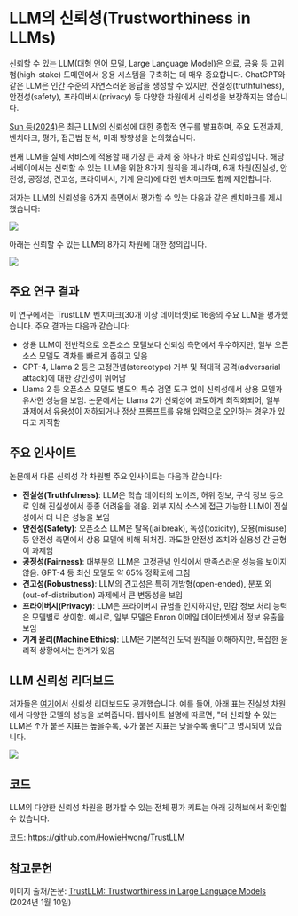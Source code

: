 # LLM의 신뢰성(Trustworthiness in LLMs)

신뢰할 수 있는 LLM(대형 언어 모델, Large Language Model)은 의료, 금융 등 고위험(high-stake) 도메인에서 응용 시스템을 구축하는 데 매우 중요합니다. ChatGPT와 같은 LLM은 인간 수준의 자연스러운 응답을 생성할 수 있지만, 진실성(truthfulness), 안전성(safety), 프라이버시(privacy) 등 다양한 차원에서 신뢰성을 보장하지는 않습니다.

[Sun 등(2024)](https://arxiv.org/abs/2401.05561)은 최근 LLM의 신뢰성에 대한 종합적 연구를 발표하며, 주요 도전과제, 벤치마크, 평가, 접근법 분석, 미래 방향성을 논의했습니다.

현재 LLM을 실제 서비스에 적용할 때 가장 큰 과제 중 하나가 바로 신뢰성입니다. 해당 서베이에서는 신뢰할 수 있는 LLM을 위한 8가지 원칙을 제시하며, 6개 차원(진실성, 안전성, 공정성, 견고성, 프라이버시, 기계 윤리)에 대한 벤치마크도 함께 제안합니다.

저자는 LLM의 신뢰성을 6가지 측면에서 평가할 수 있는 다음과 같은 벤치마크를 제시했습니다:

![](../../img/llms/trustllm.png)

아래는 신뢰할 수 있는 LLM의 8가지 차원에 대한 정의입니다.

![](../../img/llms/trust-dimensions.png)

## 주요 연구 결과

이 연구에서는 TrustLLM 벤치마크(30개 이상 데이터셋)로 16종의 주요 LLM을 평가했습니다. 주요 결과는 다음과 같습니다:

- 상용 LLM이 전반적으로 오픈소스 모델보다 신뢰성 측면에서 우수하지만, 일부 오픈소스 모델도 격차를 빠르게 좁히고 있음
- GPT-4, Llama 2 등은 고정관념(stereotype) 거부 및 적대적 공격(adversarial attack)에 대한 강인성이 뛰어남
- Llama 2 등 오픈소스 모델도 별도의 특수 검열 도구 없이 신뢰성에서 상용 모델과 유사한 성능을 보임. 논문에서는 Llama 2가 신뢰성에 과도하게 최적화되어, 일부 과제에서 유용성이 저하되거나 정상 프롬프트를 유해 입력으로 오인하는 경우가 있다고 지적함

## 주요 인사이트

논문에서 다룬 신뢰성 각 차원별 주요 인사이트는 다음과 같습니다:

- **진실성(Truthfulness)**: LLM은 학습 데이터의 노이즈, 허위 정보, 구식 정보 등으로 인해 진실성에서 종종 어려움을 겪음. 외부 지식 소스에 접근 가능한 LLM이 진실성에서 더 나은 성능을 보임
- **안전성(Safety)**: 오픈소스 LLM은 탈옥(jailbreak), 독성(toxicity), 오용(misuse) 등 안전성 측면에서 상용 모델에 비해 뒤처짐. 과도한 안전성 조치와 실용성 간 균형이 과제임
- **공정성(Fairness)**: 대부분의 LLM은 고정관념 인식에서 만족스러운 성능을 보이지 않음. GPT-4 등 최신 모델도 약 65% 정확도에 그침
- **견고성(Robustness)**: LLM의 견고성은 특히 개방형(open-ended), 분포 외(out-of-distribution) 과제에서 큰 변동성을 보임
- **프라이버시(Privacy)**: LLM은 프라이버시 규범을 인지하지만, 민감 정보 처리 능력은 모델별로 상이함. 예시로, 일부 모델은 Enron 이메일 데이터셋에서 정보 유출을 보임
- **기계 윤리(Machine Ethics)**: LLM은 기본적인 도덕 원칙을 이해하지만, 복잡한 윤리적 상황에서는 한계가 있음

## LLM 신뢰성 리더보드

저자들은 [여기](https://trustllmbenchmark.github.io/TrustLLM-Website/leaderboard.html)에서 신뢰성 리더보드도 공개했습니다. 예를 들어, 아래 표는 진실성 차원에서 다양한 모델의 성능을 보여줍니다. 웹사이트 설명에 따르면, "더 신뢰할 수 있는 LLM은 ↑가 붙은 지표는 높을수록, ↓가 붙은 지표는 낮을수록 좋다"고 명시되어 있습니다.

![](../../img/llms/truthfulness-leaderboard.png)

## 코드

LLM의 다양한 신뢰성 차원을 평가할 수 있는 전체 평가 키트는 아래 깃허브에서 확인할 수 있습니다.

코드: https://github.com/HowieHwong/TrustLLM

## 참고문헌

이미지 출처/논문: [TrustLLM: Trustworthiness in Large Language Models](https://arxiv.org/abs/2401.05561) (2024년 1월 10일)
